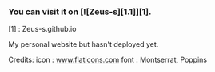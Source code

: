 ### You can visit it on [![Zeus-s][1.1]][1]. 
[2.2]:https://imgur.com/a/Zbaf3py
[1] : Zeus-s.github.io 

My personal website but hasn't deployed yet. 

Credits:
icon : www.flaticons.com
font : Montserrat, Poppins
